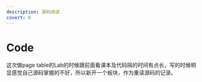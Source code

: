 ```yaml
---
description: 源码阅读
coverY: 0
---
```


# Code

这次做page table的Lab的时候跟前面看课本及代码隔的时间有点长，写的时候明显感觉自己源码掌握的不好，所以新开一个板块，作为重读源码的记录。
